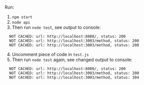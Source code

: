 Run:
1. `npm start`
2. `node api`
3. Then run `node test`, see output to console:
```
  NOT CACHED: url: http://localhost:8080/, status: 200
  NOT CACHED: url: http://localhost:3003/method, status: 200
  NOT CACHED: url: http://localhost:3003/method, status: 200
```
4. Uncomment piece of code in `test.js`
5. Then run `node test` again, see changed output to console:
```
  NOT CACHED: url: http://localhost:8080/, status: 200
  NOT CACHED: url: http://localhost:3003/method, status: 200
  NOT CACHED: url: http://localhost:3003/method, status: 304
```